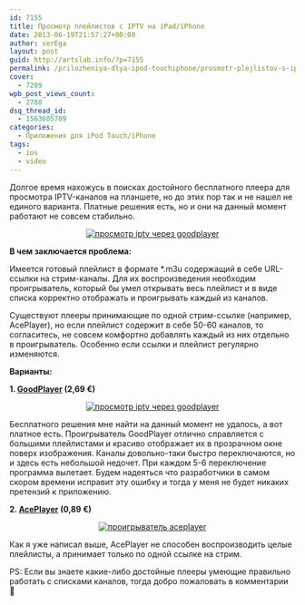```yaml
---
id: 7155
title: Просмотр плейлистов с IPTV на iPad/iPhone
date: 2013-06-19T21:57:27+00:00
author: serEga
layout: post
guid: http://artslab.info/?p=7155
permalink: /prilozheniya-dlya-ipod-touchiphone/prosmotr-plejlistov-s-iptv-na-ipadiphone/
cover:
  - 7209
wpb_post_views_count:
  - 2788
dsq_thread_id:
  - 1563605709
categories:
  - Приложения для iPod Touch/iPhone
tags:
  - ios
  - video
---
```

Долгое время нахожусь в поисках достойного бесплатного плеера для просмотра IPTV-каналов на планшете, но до этих пор так и не нашел не единого варианта. Платные решения есть, но и они на данный момент работают не совсем стабильно.

<center>
  <a href="http://img.artslab.info/goodplayer_dlya_ios.jpg"><img src="http://img.artslab.info/goodplayer_dlya_ios-300x225.jpg" alt="просмотр iptv через goodplayer" class="aligncenter size-medium wp-image-7208" srcset="http://img.artslab.info/goodplayer_dlya_ios-300x225.jpg 300w, http://img.artslab.info/goodplayer_dlya_ios-1024x768.jpg 1024w, http://img.artslab.info/goodplayer_dlya_ios.jpg 1300w" sizes="(max-width: 300px) 100vw, 300px" /></a>
</center>


  
<!--more-->


  
**В чем заключается проблема:**

Имеется готовый плейлист в формате *.m3u содержащий в себе URL-ссылки на стрим-каналы. Для их воспроизведения необходим проигрыватель, который бы умел открывать весь плейлист и в виде списка корректно отображать и проигрывать каждый из каналов. 
  
Существуют плееры принимающие по одной стрим-ссылке (например, AcePlayer), но если плейлист содержит в себе 50-60 каналов, то согласитесь, не совсем комфортно добавлять каждый из них отдельно в проигрыватель. Особенно если ссылки и плейлист регулярно изменяются.

**Варианты:**
  
**1. [GoodPlayer](https://itunes.apple.com/ru/app/goodplayer/id416756729?mt=8) (2,69 €)**
  


<center>
  <a href="http://img.artslab.info/goodplayer_dlya_ios.jpg"><img src="http://img.artslab.info/goodplayer_dlya_ios-300x225.jpg" alt="просмотр iptv через goodplayer" class="aligncenter size-medium wp-image-7208" srcset="http://img.artslab.info/goodplayer_dlya_ios-300x225.jpg 300w, http://img.artslab.info/goodplayer_dlya_ios-1024x768.jpg 1024w, http://img.artslab.info/goodplayer_dlya_ios.jpg 1300w" sizes="(max-width: 300px) 100vw, 300px" /></a>
</center>

Бесплатного решения мне найти на данный момент не удалось, а вот платное есть. Проигрыватель GoodPlayer отлично справляется с большими плейлистами и красиво отображает их в прозрачном окне поверх изображения. Каналы довольно-таки быстро переключаются, но и здесь есть небольшой недочет. При каждом 5-6 переключение программа вылетает. Будем надеяться что разработчики в самом скором времени исправит эту ошибку и тогда у меня не будет никаких претензий к приложению.

**2. [AcePlayer](https://itunes.apple.com/ru/app/aceplayer-leistungsstarken/id463242636?mt=8) (0,89 €)**
  


<center>
  <a href="http://img.artslab.info/aceplayer_dlya_ipad.jpg"><img src="http://img.artslab.info/aceplayer_dlya_ipad-300x225.jpg" alt="проигрыватель aceplayer" class="aligncenter size-medium wp-image-7210" srcset="http://img.artslab.info/aceplayer_dlya_ipad-300x225.jpg 300w, http://img.artslab.info/aceplayer_dlya_ipad-1024x768.jpg 1024w, http://img.artslab.info/aceplayer_dlya_ipad.jpg 1200w" sizes="(max-width: 300px) 100vw, 300px" /></a>
</center>

Как я уже написал выше, AcePlayer не способен воспроизводить целые плейлисты, а принимает только по одной ссылке на стрим.

PS: Если вы знаете какие-либо достойные плееры умеющие правильно работать с списками каналов, тогда добро пожаловать в комментарии 🙂